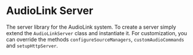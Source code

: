 # AudioLink Server
The server library for the AudioLink system. To create a server simply extend the `AudioLinkServer` class and instantiate it. For customization, you can override the methods `configureSourceManagers`, `customAudioCommands` and `setupHttpServer`.